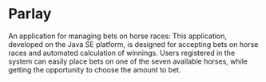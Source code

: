 # Parlay
An application for managing bets on horse races: This application, developed on the Java SE platform, is designed for accepting bets on horse races and automated calculation of winnings. Users registered in the system can easily place bets on one of the seven available horses, while getting the opportunity to choose the amount to bet.
